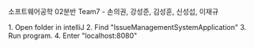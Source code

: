 소프트웨어공학 02분반 Team7 - 손의권, 강성준, 김성훈, 신성섭, 이재규

<How to Execute>
1. Open folder in intelliJ
2. Find "IssueManagementSystemApplication"
3. Run program.
4. Enter "localhost:8080"
